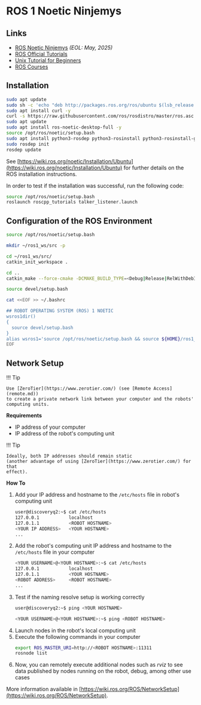 # ROS 1 Noetic Ninjemys

## Links

- [ROS Noetic Ninjemys](https://wiki.ros.org/noetic) _(EOL: May, 2025)_
- [ROS Official Tutorials](https://wiki.ros.org/ROS/Tutorials)
- [Unix Tutorial for Beginners](https://info-ee.surrey.ac.uk/Teaching/Unix/)
- [ROS Courses](https://wiki.ros.org/Courses)

## Installation

```sh
sudo apt update
sudo sh -c 'echo "deb http://packages.ros.org/ros/ubuntu $(lsb_release -sc) main" > /etc/apt/sources.list.d/ros-latest.list'
sudo apt install curl -y
curl -s https://raw.githubusercontent.com/ros/rosdistro/master/ros.asc | sudo apt-key add -
sudo apt update
sudo apt install ros-noetic-desktop-full -y
source /opt/ros/noetic/setup.bash
sudo apt install python3-rosdep python3-rosinstall python3-rosinstall-generator python3-wstool build-essential -y
sudo rosdep init
rosdep update
```

See [https://wiki.ros.org/noetic/Installation/Ubuntu](https://wiki.ros.org/noetic/Installation/Ubuntu)
for further details on the ROS installation instructions.

In order to test if the installation was successful, run the following code:

```sh
source /opt/ros/noetic/setup.bash
roslaunch roscpp_tutorials talker_listener.launch
```

## Configuration of the ROS Environment

```sh
source /opt/ros/noetic/setup.bash

mkdir ~/ros1_ws/src -p

cd ~/ros1_ws/src/
catkin_init_workspace .

cd ..
catkin_make --force-cmake -DCMAKE_BUILD_TYPE=<Debug|Release|RelWithDebInfo|MinSizeRel>

source devel/setup.bash

cat <<EOF >> ~/.bashrc

## ROBOT OPERATING SYSTEM (ROS) 1 NOETIC
wsros1dir()
{
  source devel/setup.bash
}
alias wsros1='source /opt/ros/noetic/setup.bash && source ${HOME}/ros1_ws/devel/setup.bash'
EOF
```

## Network Setup

!!! Tip

    Use [ZeroTier](https://www.zerotier.com/) (see [Remote Access](remote.md))
    to create a private network link between your computer and the robots'
    computing units.

**Requirements**

- IP address of your computer
- IP address of the robot's computing unit

!!! Tip

    Ideally, both IP addresses should remain static
    (another advantage of using [ZeroTier](https://www.zerotier.com/) for that
    effect).

**How To**

1. Add your IP address and hostname to the `/etc/hosts` file in robot's
   computing unit
    ```sh
    user@discoveryq2:~$ cat /etc/hosts
    127.0.0.1           localhost
    127.0.1.1           <ROBOT HOSTNAME>
    <YOUR IP ADDRESS>   <YOUR HOSTNAME>
    ...
    ```
2. Add the robot's computing unit IP address and hostname to the `/etc/hosts`
   file in your computer
    ```sh
    <YOUR USERNAME>@<YOUR HOSTNAME>:~$ cat /etc/hosts
    127.0.0.1           localhost
    127.0.1.1           <YOUR HOSTNAME>
    <ROBOT ADDRESS>     <ROBOT HOSTNAME>
    ...
    ```
3. Test if the naming resolve setup is working correctly
    ```sh
    user@discoveryq2:~$ ping <YOUR HOSTNAME>
    ```
    ```sh
    <YOUR USERNAME>@<YOUR HOSTNAME>:~$ ping <ROBOT HOSTNAME>
    ```
4. Launch nodes in the robot's local computing unit
5. Execute the following commands in your computer
    ```sh
    export ROS_MASTER_URI=http://<ROBOT HOSTNAME>:11311
    rosnode list
    ```
6. Now, you can remotely execute additional nodes such as _rviz_ to see data
   published by nodes running on the robot, debug, among other use cases

More information available in
[https://wiki.ros.org/ROS/NetworkSetup](https://wiki.ros.org/ROS/NetworkSetup).
